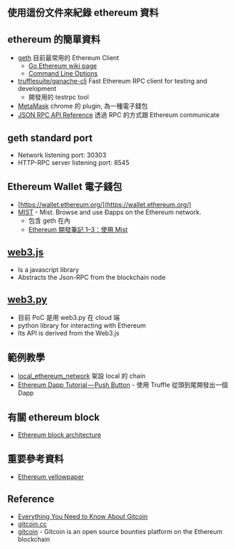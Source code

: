 ## 使用這份文件來紀錄 ethereum 資料

## ethereum 的簡單資料
  * [geth](https://github.com/ethereum/go-ethereum/wiki/geth) 目前最常用的 Ethereum Client
    * [Go Ethereum wiki page](https://ethereum.github.io/go-ethereum/)
    * [Command Line Options](https://github.com/ethereum/go-ethereum/wiki/Command-Line-Options)
  * [trufflesuite/ganache-cli](https://github.com/trufflesuite/ganache-cli) Fast Ethereum RPC client for testing and development
    * 開發用的 testrpc tool
  * [MetaMask](https://metamask.io/) chrome 的 plugin, 為一種電子錢包
  * [JSON RPC API Reference](https://github.com/ethereum/wiki/wiki/JSON-RPC#json-rpc-api-reference) 透過 RPC 的方式跟 Ethereum communicate

## geth standard port
  * Network listening port: 30303
  * HTTP-RPC server listening port: 8545

## Ethereum Wallet 電子錢包
  * [https://wallet.ethereum.org/](https://wallet.ethereum.org/)
  * [MIST](https://github.com/ethereum/mist) - Mist. Browse and use Ðapps on the Ethereum network.
    * 包含 geth 在內
    * [Ethereum 開發筆記 1–3：使用 Mist](https://blog.fukuball.com/ethereum-%E9%96%8B%E7%99%BC%E7%AD%86%E8%A8%98-13%E4%BD%BF%E7%94%A8-mist/)

## [web3.js](https://github.com/ethereum/wiki/wiki/JavaScript-API)
  * Is a javascript library
  * Abstracts the Json-RPC from the blockchain node

## [web3.py](https://web3py.readthedocs.io/)
  * 目前 PoC 是用 web3.py 在 cloud 端
  * python library for interacting with Ethereum
  * Its API is derived from the Web3.js

## 範例教學
  * [local_ethereum_network](https://github.com/wokuang/local_ethereum_network) 架設 local 的 chain
  * [Ethereum Dapp Tutorial — Push Button](https://medium.com/taipei-ethereum-meetup/ethereum-dapp-tutorial-push-button-cae3810086a4) - 使用 Truffle 從頭到尾開發出一個 Dapp

## 有關 ethereum block
  * [Ethereum block architecture](https://ethereum.stackexchange.com/questions/268/ethereum-block-architecture)

## 重要參考資料
  * [Ethereum yellowpaper](https://ethereum.github.io/yellowpaper/paper.pdf)

## Reference
  * [Everything You Need to Know About Gitcoin](https://medium.com/gitcoin/everything-you-need-to-know-about-gitcoin-fe2e3e292a21)
  * [gitcoin.cc](https://gitcoin.co/)
  * [gitcoin](https://medium.com/gitcoin) - Gitcoin is an open source bounties platform on the Ethereum blockchain
